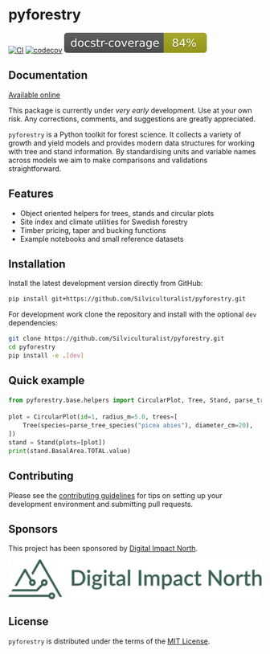 # pyforestry

[![CI](https://github.com/Silviculturalist/pyforestry/actions/workflows/ci.yml/badge.svg?event=push)](https://github.com/Silviculturalist/pyforestry/actions/workflows/ci.yml)
[![codecov](https://codecov.io/gh/Silviculturalist/pyforestry/branch/main/graph/badge.svg?token=2C3Z6NXHA4)](https://codecov.io/gh/Silviculturalist/pyforestry)
![Docstring Coverage](.docstring_coverage.svg)

## Documentation
[Available online](https://silviculturalist.github.io/pyforestry/)

This package is currently under *very early* development.
Use at your own risk. Any corrections, comments, and suggestions are greatly appreciated.

`pyforestry` is a Python toolkit for forest science. It collects a variety of growth and yield models
and provides modern data structures for working with tree and stand information. By standardising
units and variable names across models we aim to make comparisons and validations straightforward.

## Features
- Object oriented helpers for trees, stands and circular plots
- Site index and climate utilities for Swedish forestry
- Timber pricing, taper and bucking functions
- Example notebooks and small reference datasets

## Installation
Install the latest development version directly from GitHub:

```bash
pip install git+https://github.com/Silviculturalist/pyforestry.git
```

For development work clone the repository and install with the optional `dev` dependencies:

```bash
git clone https://github.com/Silviculturalist/pyforestry.git
cd pyforestry
pip install -e .[dev]
```

## Quick example
```python
from pyforestry.base.helpers import CircularPlot, Tree, Stand, parse_tree_species

plot = CircularPlot(id=1, radius_m=5.0, trees=[
    Tree(species=parse_tree_species("picea abies"), diameter_cm=20),
])
stand = Stand(plots=[plot])
print(stand.BasalArea.TOTAL.value)
```

## Contributing
Please see the [contributing guidelines](CONTRIBUTING.md) for tips on setting up your development
environment and submitting pull requests.

## Sponsors
This project has been sponsored by [Digital Impact North](https://www.digitalimpactnorth.se).

![Digital Impact North](docs/images/DIN_logotyp_primar_gron.png)

## License
`pyforestry` is distributed under the terms of the [MIT License](LICENSE).
